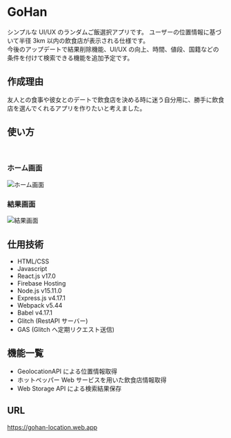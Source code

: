 # GoHan

シンプルな UI/UX のランダムご飯選択アプリです。
ユーザーの位置情報に基づいて半径 3km 以内の飲食店が表示される仕様です。<br>
今後のアップデートで結果削除機能、UI/UX の向上、時間、値段、国籍などの条件を付けて検索できる機能を追加予定です。

## 作成理由

友人との食事や彼女とのデートで飲食店を決める時に迷う自分用に、勝手に飲食店を選んでくれるアプリを作りたいと考えました。

## 使い方

<br>

### ホーム画面

![ホーム画面](https://drive.google.com/uc?export=view&id=1wP5WeoKmmum-_h6nMbTob4r7XFR-6nZq)
<br>

### 結果画面

![結果画面](https://drive.google.com/uc?export=view&id=1pJjfrHHTSUwL5hF0KlAauEdcj3kyip6M)

## 仕用技術

- HTML/CSS
- Javascript
- React.js v17.0
- Firebase Hosting
- Node.js v15.11.0
- Express.js v4.17.1
- Webpack v5.44
- Babel v4.17.1
- Glitch (RestAPI サーバー)
- GAS (Glitch へ定期リクエスト送信)

## 機能一覧

- GeolocationAPI による位置情報取得
- ホットペッパー Web サービスを用いた飲食店情報取得
- Web Storage API による検索結果保存

## URL

https://gohan-location.web.app

